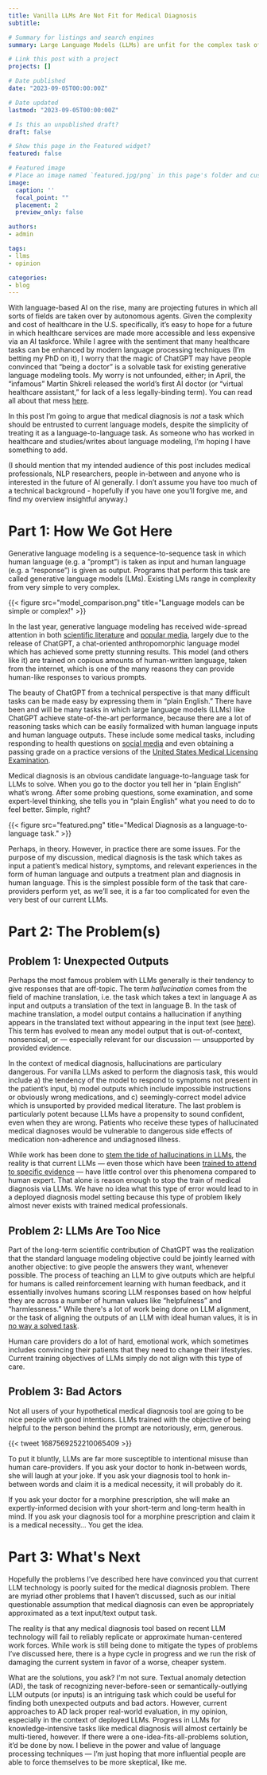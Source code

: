 ```yaml
---
title: Vanilla LLMs Are Not Fit for Medical Diagnosis
subtitle:

# Summary for listings and search engines
summary: Large Language Models (LLMs) are unfit for the complex task of medical diagnosis.

# Link this post with a project
projects: []

# Date published
date: "2023-09-05T00:00:00Z"

# Date updated
lastmod: "2023-09-05T00:00:00Z"

# Is this an unpublished draft?
draft: false

# Show this page in the Featured widget?
featured: false

# Featured image
# Place an image named `featured.jpg/png` in this page's folder and customize its options here.
image:
  caption: ''
  focal_point: ""
  placement: 2
  preview_only: false

authors:
- admin

tags:
- llms
- opinion

categories:
- blog
---
```


With language-based AI on the rise, many are projecting futures in which all sorts of fields are taken over by autonomous agents. Given the complexity and cost of healthcare in the U.S. specifically, it’s easy to hope for a future in which healthcare services are made more accessible and less expensive via an AI taskforce. While I agree with the sentiment that many healthcare tasks can be enhanced by modern language processing techniques (I’m betting my PhD on it), I worry that the magic of ChatGPT may have people convinced that “being a doctor” is a solvable task for existing generative language modeling tools. My worry is not unfounded, either; in April, the “infamous” Martin Shkreli released the world’s first AI doctor (or “virtual healthcare assistant,” for lack of a less legally-binding term). You can read all about that mess [here](https://www.thedailybeast.com/martin-shkrelis-dr-gupta-ai-chatbot-is-a-medical-and-legal-nightmare).

In this post I’m going to argue that medical diagnosis is *not* a task which should be entrusted to current language models, despite the simplicity of treating it as a language-to-language task. As someone who has worked in healthcare and studies/writes about language modeling, I’m hoping I have something to add.

(I should mention that my intended audience of this post includes medical professionals, NLP researchers, people in-between and anyone who is interested in the future of AI generally. I don’t assume you have too much of a technical background - hopefully if you have one you’ll forgive me, and find my overview insightful anyway.)

# Part 1: How We Got Here

Generative language modeling is a sequence-to-sequence task in which human language (e.g. a ”prompt”) is taken as input and human language (e.g. a “response”) is given as output. Programs that perform this task are called generative language models (LMs). Existing LMs range in complexity from very simple to very complex.

{{< figure src="model_comparison.png" title="Language models can be simple or complex!" >}}

In the last year, generative language modeling has received wide-spread attention in both [scientific literature](https://arxiv.org/pdf/2303.18223.pdf) and [popular media](https://www.newyorker.com/podcast/political-scene/the-creator-of-chatgpt-on-the-rise-of-artificial-intelligence), largely due to the release of ChatGPT, a chat-oriented anthropomorphic language model which has achieved some pretty stunning results. This model (and others like it) are trained on copious amounts of human-written language, taken from the internet, which is one of the many reasons they can provide human-like responses to various prompts.

The beauty of ChatGPT from a technical perspective is that many difficult tasks can be made easy by expressing them in “plain English.” There have been and will be many tasks in which large language models (LLMs) like ChatGPT achieve state-of-the-art performance, because there are a lot of reasoning tasks which can be easily formalized with human language inputs and human language outputs. These include some medical tasks, including responding to health questions on [social media](https://each.international/wp-content/uploads/2023/05/jamainternal_ayers_2023_oi_230030_1681999216.70842.pdf) and even obtaining a passing grade on a practice versions of the [United States Medical Licensing Examination](https://arxiv.org/pdf/2303.13375.pdf).

Medical diagnosis is an obvious candidate language-to-language task for LLMs to solve. When you go to the doctor you tell her in “plain English” what’s wrong. After some probing questions, some examination, and some expert-level thinking, she tells you in “plain English” what you need to do to feel better. Simple, right?

{{< figure src="featured.png" title="Medical Diagnosis as a language-to-language task." >}}

Perhaps, in theory. However, in practice there are some issues. For the purpose of my discussion, medical diagnosis is the task which takes as input a patient’s medical history, symptoms, and relevant experiences in the form of human language and outputs a treatment plan and diagnosis in human language. This is the simplest possible form of the task that care-providers perform yet, as we’ll see, it is a far too complicated for even the very best of our current LLMs.

# Part 2: The Problem(s)

## Problem 1: Unexpected Outputs

Perhaps the most famous problem with LLMs generally is their tendency to give responses that are off-topic. The term *hallucination* comes from the field of machine translation, i.e. the task which takes a text in language A as input and outputs a translation of the text in language B. In the task of machine translation, a model output contains a hallucination if anything appears in the translated text without appearing in the input text (see [here](https://research.google/pubs/pub51844/)). This term has evolved to mean any model output that is out-of-context, nonsensical, or — especially relevant for our discussion —  unsupported by provided evidence.

In the context of medical diagnosis, hallucinations are particulary dangerous. For vanilla LLMs asked to perform the diagnosis task, this would include a) the tendency of the model to respond to symptoms not present in the patient’s input, b) model outputs which include impossible instructions or obviously wrong medications, and c) seemingly-correct model advice which is unsuported by provided medical literature. The last problem is particularly potent because LLMs have a propensity to sound confident, even when they are wrong. Patients who receive these types of hallucinated medical diagnoses would be vulnerable to dangerous side effects of medication non-adherence and undiagnosed illness.

While work has been done to [stem the tide of hallucinations in LLMs](https://arxiv.org/pdf/2307.03987.pdf), the reality is that current LLMs — even those which have been [trained to attend to specific evidence](https://arxiv.org/pdf/2104.07567.pdf) — have little control over this phenomena compared to human expert. That alone is reason enough to stop the train of medical diagnosis via LLMs. We have no idea what this type of error would lead to in a deployed diagnosis model setting because this type of problem likely almost never exists with trained medical professionals.

## Problem 2: LLMs Are Too Nice

Part of the long-term scientific contribution of ChatGPT was the realization that the standard language modeling objective could be jointly learned with another objective: to give people the answers they want, whenever possible. The process of teaching an LLM to give outputs which are helpful for humans is called reinforcement learning with human feedback, and it essentially involves humans scoring LLM responses based on how helpful they are across a number of human values like “helpfulness” and “harmlessness.” While there's a lot of work being done on LLM alignment, or the task of aligning the outputs of an LLM with ideal human values, it is in [no way a solved task](https://arxiv.org/pdf/2307.12966.pdf).

Human care providers do a lot of hard, emotional work, which sometimes includes convincing their patients that they need to change their lifestyles. Current training objectives of LLMs simply do not align with this type of care.

## Problem 3: Bad Actors

Not all users of your hypothetical medical diagnosis tool are going to be nice people with good intentions. LLMs trained with the objective of being helpful to the person behind the prompt are notoriously, erm, generous.

{{< tweet 1687569252210065409 >}}

To put it bluntly, LLMs are far more susceptible to intentional misuse than human care-providers. If you ask your doctor to honk in-between words, she will laugh at your joke. If you ask your diagnosis tool to honk in-between words and claim it is a medical necessity, it will probably do it.

If you ask your doctor for a morphine prescription, she will make an expertly-informed decision with your short-term and long-term health in mind. If you ask your diagnosis tool for a morphine prescription and claim it is a medical necessity… You get the idea.

# Part 3: What's Next

Hopefully the problems I’ve described here have convinced you that current LLM technology is poorly suited for the medical diagnosis problem. There are myriad other problems that I haven’t discussed, such as our initial questionable assumption that medical diagnosis can even be appropriately approximated as a text input/text output task.

The reality is that any medical diagnosis tool based on recent LLM technology will fail to reliably replicate or approximate human-centered work forces. While work is still being done to mitigate the types of problems I’ve discussed here, there is a hype cycle in progress and we run the risk of damaging the current system in favor of a worse, cheaper system.

What are the solutions, you ask? I'm not sure. Textual anomaly detection (AD), the task of recognizing never-before-seen or semantically-outlying LLM outputs (or inputs) is an intriguing task which could be useful for finding both unexpected outputs and bad actors. However, current approaches to AD lack proper real-world evaluation, in my opinion, especially in the context of deployed LLMs. Progress in LLMs for knowledge-intensive tasks like medical diagnosis will almost certainly be multi-tiered, however. If there were a one-idea-fits-all-problems solution, it’d be done by now. I believe in the power and value of language processing techniques — I’m just hoping that more influential people are able to force themselves to be more skeptical, like me.
